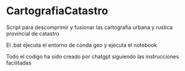 # CartografiaCatastro
Script para descomprimir y fusionar las cartografia urbana y rustica  provincial de catastro

El .bat ejecuta el entorno de conda geo y ejecuta el notebook

Todo el codigo ha sido creado por chatgpt siguiendo las instrucciones facilitadas
